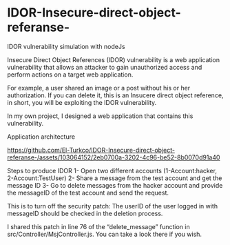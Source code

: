 # IDOR-Insecure-direct-object-referanse-
IDOR vulnerability simulation with nodeJs 


Insecure Direct Object References (IDOR) vulnerability is a web application vulnerability that allows an attacker to gain unauthorized access and perform actions on a target web application.

For example, a user shared an image or a post without his or her authorization. If you can delete it, this is an Insucere direct object reference, in short, you will be exploiting the IDOR vulnerability.

In my own project, I designed a web application that contains this vulnerability.


Application architecture

https://github.com/El-Turkco/IDOR-Insecure-direct-object-referanse-/assets/103064152/2eb0700a-3202-4c96-be52-8b0070d91a40



Steps to produce IDOR
1- Open two different accounts (1-Account:hacker, 2-Account:TestUser)
2- Share a message from the test account and get the message ID 
3- Go to delete messages from the hacker account and provide the messageID of the test account and send the request.


This is to turn off the security patch: The userID of the user logged in with messageID should be checked in the deletion process. 

I shared this patch in line 76 of the “delete_message” function in src/Controller/MsjController.js. You can take a look there if you wish. 
